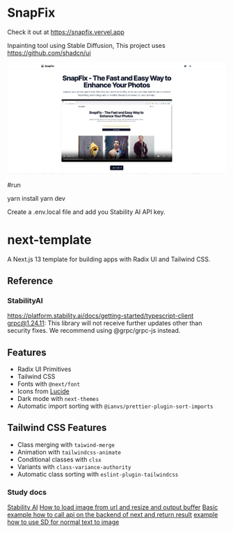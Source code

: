 # SnapFix
Check it out at https://snapfix.vervel.app

Inpainting tool using Stable Diffusion, This project uses https://github.com/shadcn/ui 

![hero](public/images/hero.png)

#run

yarn install
yarn dev

Create a .env.local file and add you Stability AI API key.

# next-template

A Next.js 13 template for building apps with Radix UI and Tailwind CSS.

## Reference

### StabilityAI
https://platform.stability.ai/docs/getting-started/typescript-client
grpc@1.24.11: This library will not receive further updates other than security fixes. We recommend using @grpc/grpc-js instead.

## Features

- Radix UI Primitives
- Tailwind CSS
- Fonts with `@next/font`
- Icons from [Lucide](https://lucide.dev)
- Dark mode with `next-themes`
- Automatic import sorting with `@ianvs/prettier-plugin-sort-imports`

## Tailwind CSS Features

- Class merging with `taiwind-merge`
- Animation with `tailwindcss-animate`
- Conditional classes with `clsx`
- Variants with `class-variance-authority`
- Automatic class sorting with `eslint-plugin-tailwindcss`


### Study docs
[Stability AI](https://platform.stability.ai/docs/features/inpainting?tab=typescript)
[How to load image from url and resize and output buffer](https://github.com/HYPERHYPER/hypno/blob/main/pages/api/file/index.ts)
[Basic example how to call api on the backend of next and return result](https://github.com/HYPERHYPER/hypno/blob/be42c441428f4c04d6695abd09a9f92be688d919/pages/api/hugging/index.ts)
[example how to use SD for normal text to image](https://github.com/shaohaolin/InstagramWithAutomatedCaption/blob/669f9007a415b8f59353be5b4421ddba4be44425/insta-with-chat-gpt/components/ImageGenerator.tsx)

